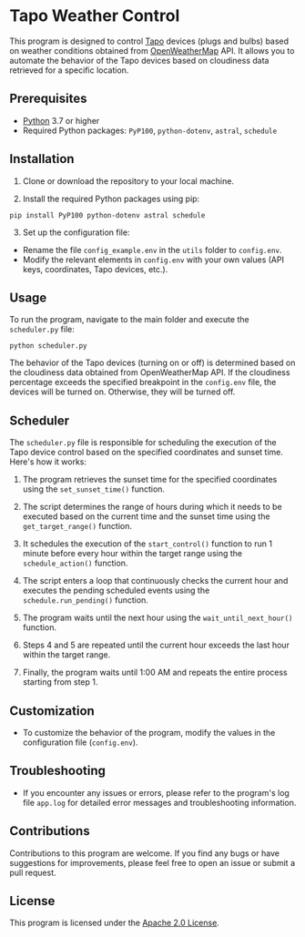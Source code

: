 # Tapo Weather Control

This program is designed to control [Tapo](https://www.tapo.com/) devices (plugs and bulbs) based on weather conditions obtained from [OpenWeatherMap](https://openweathermap.org/) API. It allows you to automate the behavior of the Tapo devices based on cloudiness data retrieved for a specific location.

## Prerequisites

- [Python](https://www.python.org/) 3.7 or higher
- Required Python packages: `PyP100`, `python-dotenv`, `astral`, `schedule`

## Installation

1. Clone or download the repository to your local machine.

2. Install the required Python packages using pip:
```console
pip install PyP100 python-dotenv astral schedule
```

3. Set up the configuration file:

- Rename the file `config_example.env` in the `utils` folder to `config.env`.
- Modify the relevant elements in `config.env` with your own values (API keys, coordinates, Tapo devices, etc.).

## Usage

To run the program, navigate to the main folder and execute the `scheduler.py` file:
```console
python scheduler.py
```

The behavior of the Tapo devices (turning on or off) is determined based on the cloudiness data obtained from OpenWeatherMap API. If the cloudiness percentage exceeds the specified breakpoint in the `config.env` file, the devices will be turned on. Otherwise, they will be turned off.

## Scheduler

The `scheduler.py` file is responsible for scheduling the execution of the Tapo device control based on the specified coordinates and sunset time. Here's how it works:

1. The program retrieves the sunset time for the specified coordinates using the `set_sunset_time()` function.

2. The script determines the range of hours during which it needs to be executed based on the current time and the sunset time using the `get_target_range()` function.

3. It schedules the execution of the `start_control()` function to run 1 minute before every hour within the target range using the `schedule_action()` function.

4. The script enters a loop that continuously checks the current hour and executes the pending scheduled events using the `schedule.run_pending()` function.

5. The program waits until the next hour using the `wait_until_next_hour()` function.

6. Steps 4 and 5 are repeated until the current hour exceeds the last hour within the target range.

7. Finally, the program waits until 1:00 AM and repeats the entire process starting from step 1.

## Customization

- To customize the behavior of the program, modify the values in the configuration file (`config.env`).

## Troubleshooting

- If you encounter any issues or errors, please refer to the program's log file `app.log` for detailed error messages and troubleshooting information.

## Contributions

Contributions to this program are welcome. If you find any bugs or have suggestions for improvements, please feel free to open an issue or submit a pull request.

## License

This program is licensed under the [Apache 2.0 License](LICENSE).
